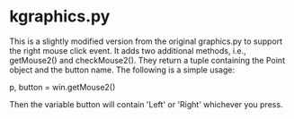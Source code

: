 # kgraphics.py

This is a slightly modified version from the original graphics.py
to support the right mouse click event. It adds two additional methods,
i.e., getMouse2() and checkMouse2(). They return a tuple containing the
Point object and the button name. The following is a simple usage:

p, button = win.getMouse2()

Then the variable button will contain 'Left' or 'Right' whichever you
press.
